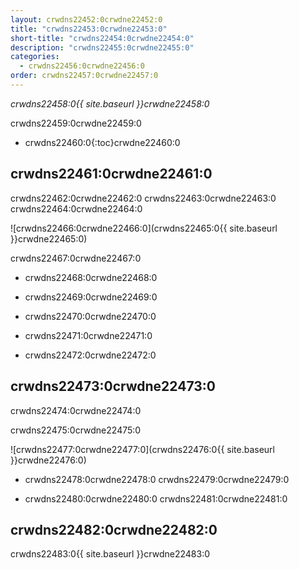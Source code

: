 ```yaml
---
layout: crwdns22452:0crwdne22452:0
title: "crwdns22453:0crwdne22453:0"
short-title: "crwdns22454:0crwdne22454:0"
description: "crwdns22455:0crwdne22455:0"
categories:
  - crwdns22456:0crwdne22456:0
order: crwdns22457:0crwdne22457:0
---
```

*crwdns22458:0{{ site.baseurl }}crwdne22458:0*

crwdns22459:0crwdne22459:0

- crwdns22460:0{:toc}crwdne22460:0

## crwdns22461:0crwdne22461:0

crwdns22462:0crwdne22462:0 crwdns22463:0crwdne22463:0 crwdns22464:0crwdne22464:0

![crwdns22466:0crwdne22466:0](crwdns22465:0{{ site.baseurl }}crwdne22465:0)

crwdns22467:0crwdne22467:0

- crwdns22468:0crwdne22468:0

- crwdns22469:0crwdne22469:0

- crwdns22470:0crwdne22470:0

- crwdns22471:0crwdne22471:0

- crwdns22472:0crwdne22472:0

## crwdns22473:0crwdne22473:0

crwdns22474:0crwdne22474:0

crwdns22475:0crwdne22475:0

![crwdns22477:0crwdne22477:0](crwdns22476:0{{ site.baseurl }}crwdne22476:0)

- crwdns22478:0crwdne22478:0 crwdns22479:0crwdne22479:0

- crwdns22480:0crwdne22480:0 crwdns22481:0crwdne22481:0

## crwdns22482:0crwdne22482:0

crwdns22483:0{{ site.baseurl }}crwdne22483:0
